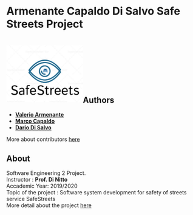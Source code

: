 # Armenante Capaldo Di Salvo Safe Streets Project

# <img src="/LOGO.jpg" align="left" height="150px" /></br></br></br>



## Authors
* **[Valerio Armenante](https://github.com/valearm)** 
* **[Marco Capaldo](https://github.com/marcoc96)**
* **[Dario Di Salvo](https://github.com/dariodisalvo)**

More about contributors [here](https://github.com/valearm/ArmenanteCapaldoDiSalvo/graphs/contributors)

## About
Software Engineering 2 Project.</br>
Instructor : **Prof. Di Nitto**</br>
Accademic Year: 2019/2020 </br>
Topic of the project : Software system development for safety of streets service SafeStreets</br>
More detail about the project [here](tbd)
